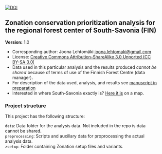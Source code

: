 [![DOI](https://zenodo.org/badge/doi/10.5281/zenodo.27240.svg)](http://dx.doi.org/10.5281/zenodo.27240)

## Zonation conservation prioritization analysis for the regional forest center of South-Savonia (FIN)

__Version:__ 1.0

* Corresponding author: Joona Lehtomäki <joona.lehtomaki@gmail.com>
* License: [Creative Commons Attribution-ShareAlike 3.0 Unported (CC BY-SA 3.0)
](http://creativecommons.org/licenses/by-sa/3.0/)
* Data used in this particular analysis and the results produced *cannot be shared* because of terms of use 
of the Finnish Forest Centre (data manager). 
* For description of the data used, analysis, and results see [manuscript in preparation](https://github.com/jlehtoma/validityms) 
* Interested in where South-Savonia exactly is? [Here it is](https://github.com/jlehtoma/zsetup-esmk/blob/master/preprocessing/data/esmk-area.geojson) on a map.

### Project structure

This project has the following structure:

`data`: Data folder for the analysis data. Not included in the repo is data cannot be shared.  
`preprocessing`: Scripts and auxillary data for proprocessing the actual analysis data.  
`zsetup`: Folder containing Zonation setup files and variants.  
